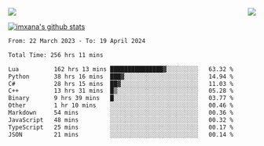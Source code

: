 <p>
  <a href="https://count.getloli.com/"><img src="https://count.getloli.com/get/@xana.readme?theme=moebooru-h"></a>
  <img src="https://weather-icon.journeyad.repl.co/@hangzhou?v=1" align="right">
</p>


<a href="https://github.com/imxana"><img align="center" src="https://github-readme-stats.vercel.app/api?username=imxana&show_icons=true&include_all_commits=true&hide_border=tru&custom_title=imxana%27s%20Github%20Stats" alt="imxana's github stats" /></a> 

<!--START_SECTION:waka-->

```txt
From: 22 March 2023 - To: 19 April 2024

Total Time: 256 hrs 11 mins

Lua          162 hrs 13 mins ███████████████▓░░░░░░░░░   63.32 %
Python       38 hrs 16 mins  ███▓░░░░░░░░░░░░░░░░░░░░░   14.94 %
C#           28 hrs 15 mins  ██▓░░░░░░░░░░░░░░░░░░░░░░   11.03 %
C++          13 hrs 31 mins  █▒░░░░░░░░░░░░░░░░░░░░░░░   05.28 %
Binary       9 hrs 39 mins   █░░░░░░░░░░░░░░░░░░░░░░░░   03.77 %
Other        1 hr 10 mins    ░░░░░░░░░░░░░░░░░░░░░░░░░   00.46 %
Markdown     54 mins         ░░░░░░░░░░░░░░░░░░░░░░░░░   00.36 %
JavaScript   48 mins         ░░░░░░░░░░░░░░░░░░░░░░░░░   00.32 %
TypeScript   25 mins         ░░░░░░░░░░░░░░░░░░░░░░░░░   00.17 %
JSON         21 mins         ░░░░░░░░░░░░░░░░░░░░░░░░░   00.14 %
```

<!--END_SECTION:waka-->
